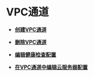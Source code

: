 # VPC通道<a name="ZH-CN_TOPIC_0000001188957145"></a>

-   **[创建VPC通道](创建VPC通道.md)**  

-   **[删除VPC通道](删除VPC通道.md)**  

-   **[编辑健康检查配置](编辑健康检查配置.md)**  

-   **[在VPC通道中编辑云服务器配置](在VPC通道中编辑云服务器配置.md)**  



